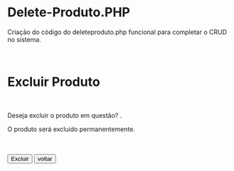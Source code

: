 # Delete-Produto.PHP
Criação do código do deleteproduto.php funcional para completar o CRUD no sistema.

<?php
include('conn.php');
if($_SERVER['REQUEST_METHOD']=='POST'){
    $id = $_POST['id'];
    $sql = "UPDATE tb_produtos SET status_produto = 0 WHERE id_produto = $id";
    mysqli_query($link,$sql);
    mysqli_close($link);
    header('Location: listaprodutos.php');
    exit();
}

if(!isset($_GET['id'])){
    header('Location:listaprodutos.php');
    exit();
}

$id = $_GET['id'];
$sql = "SELECT nome_produto FROM tb_produtos WHERE id_produto = $id";
$result = mysqli_query($link,$sql);
$tbl = mysqli_fetch_array($result);
mysqli_close($link);

?>
<!DOCTYPE html>
<html lang="en">
<head>
    <meta charset="UTF-8">
    <meta name="viewport" content="width=device-width, initial-scale=1.0">
    <title>Excluir produto</title>
    <link rel= "stylesheet" href="cadastra.css">
</head>
<body>
    <br>
    <h1>Excluir Produto</h1>
    <br>
    <form action="deleteproduto.php" method="post">
        <p>Deseja excluir o produto em questão? <b><?=$tbl[0]?></b>.</p>
        <p>O produto será excluido permanentemente.</p>
        <br><br>
        <input type="submit" value="Excluir">
        <a href="listaprodutos.php">
            <input type="button" value="voltar">
            <input type="hidden" name="id" value="<?=$id?>">
        </a>
    </form>
    
</body>
</html>
